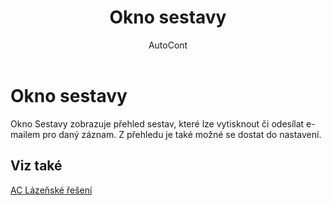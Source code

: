﻿---
    title: "Okno sestavy"
    author: AutoCont
    ms.date: 04/30/2018
    ms.topic: article
    ms.prod: dynamics-nav-2017
    ms.contentlocale: cs-cz
    ms.lasthandoff: 04/30/2018
---

# Okno sestavy
Okno Sestavy zobrazuje přehled sestav, které lze vytisknout či odesílat e-mailem pro daný záznam. Z přehledu je také možné se dostat do nastavení.

## <a name="see-also"></a>Viz také
[AC Lázeňské řešení](ac-spa-solution.md)